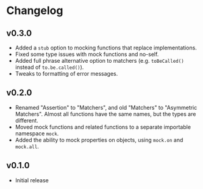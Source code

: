 # Changelog

## v0.3.0

- Added a `stub` option to mocking functions that replace implementations.
- Fixed some type issues with mock functions and no-self.
- Added full phrase alternative option to matchers (e.g. `toBeCalled()` instead of `to.be.called()`).
- Tweaks to formatting of error messages.

## v0.2.0

- Renamed "Assertion" to "Matchers", and old "Matchers" to "Asymmetric Matchers". Almost all functions have the same names, but the types are different.
- Moved mock functions and related functions to a separate importable namespace `mock`.
- Added the ability to mock properties on objects, using `mock.on` and `mock.all`.

## v0.1.0

- Initial release

